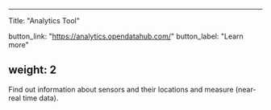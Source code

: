 

---
Title: "Analytics Tool"

button_link: "https://analytics.opendatahub.com/"
button_label: "Learn more"

weight: 2
---

Find out information about sensors and their locations and measure (near-real time data).​
